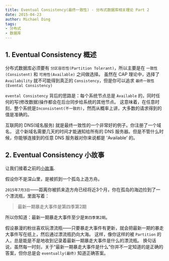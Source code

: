```yaml
---
title: Eventual Consistency(最终一致性) - 分布式数据库相关理论 Part 2
date: 2015-04-23
author: Michael Ding
tags:
- 分布式
- 数据库
---
```


## 1. Eventual Consistency 概述

分布式数据库必须要有 `分区容忍性(Partition Tolerant)`，所以主要是在 `一致性(Consistent)` 和 `可用性(Available)` 之间做选择。
虽然在 CAP 理论中，选择了 `Availability` 就不可能得到真正的 `Consistency`，但是你可以追求 `最终一致性(Evental Consistency)`

`evental Consistency` 背后的思路是：每个系统节点总是 `Available` 的，同时任何的写(修改数据)操作都会在后台同步给系统的其他节点。
这意味着，在任意时刻，整个系统是`Inconsistent(不一致的)`，然而从概率上讲，大多数的请求得到的值是准确的。

互联网的 DNS(域名服务) 就是最终一致性的一个非常好的例子。你注册了一个域名，
这个新域名需要几天的时间才能通知给所有的 DNS 服务器。但是不管什么时候，你能够连接到的任意 DNS 服务器对你来说都是 'Available' 的。

## 2. Eventual Consistency 小故事

让我们接着之前的[小故事](/2015/04/22/理解CAP理论.html).

假设你不是深山里，是被抓到一个孤岛上造方舟。

`2015年7月3日`——距离你被抓来造方舟已经将近3个月，你在孤岛的海边捡到了一个漂流瓶，里面写着：

> 最新一期暴走大事件是第四季第2期

所以你知道：最新一期暴走大事件至少是`第四季第2期`。

假设暴漫的粉丝喜欢玩漂流瓶——只要暴走大事件有更新，就会把最新一期的暴走大事件写在纸上，然后通过漂流瓶扔向大海。
这样，像你这样的被 `Partition` 的人，总是能是不是地收到记录着最新一期暴走大事件是什么的漂流瓶。
换句话说，虽然每一时刻，关于“最新一期暴走大事件是什么”你并不一定知道的是正确的答案，但你总是会 `eventually(最终)` 知道正确答案。
